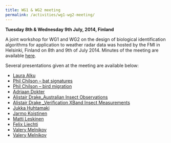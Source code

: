 ```yaml
---
title: WG1 & WG2 meeting
permalink: /activities/wg1-wg2-meeting/
---
```


**Tuesday 8th & Wednesday 9th July, 2014, Finland**

A joint workshop for WG1 and WG2 on the design of biological identification algorithms for application to weather radar data was hosted by the FMI in Helsinki, Finland on 8th and 9th of July 2014. Minutes of the meeting are available [here](/assets/ENRAM-WG12-Workshop-minutes_Helsinki-July-2014.pdf).

Several presentations given at the meeting are available below:

- [Laura Alku](/assets/documents/Alku_HydroClassTM.pdf)
- [Phil Chilson – bat signatures](/assets/documents/Chilson_BatSignatures_compressed.pdf)
- [Phil Chilson – bird migration](/assets/documents/Chilson_BirdMigrationAlgorithms_compressed.pdf)
- [Adriaan Dokter](/assets/documents/Dokter_etal_QuantifyingBirdInsectMovements_compressed.pdf)
- [Alistair Drake_Australian Insect Observations](/assets/documents/DrakeRennie_AustralianInsectObservations.pdf)
- [Alistair Drake _Verification XBand Insect Measurements](/assets/documents/DrakeReynolds_VerificationXBandInsectMeasurements.pdf)
- [Jukka Huhtamaki](/assets/documents/Huhtamaki_BirdMigrationInTriplePRT_compressed.pdf)
- [Jarmo Koistinen](/assets/documents/Koistinen_etal_NewClassificationMethodOPT.pdf)
- [Matti Leskinen](/assets/documents/Leskinen_PolarimetricInsectMigrationMeasurements.pdf)
- [Felix Liechti](/assets/documents/Liechti_BirdRadarSignatures_compressed.pdf)
- [Valery Melnikov](/assets/documents/Melnikov_etal_DualPolInsectParameters_compressed.pdf)
- [Valery Melnikov](/assets/documents/Melnikov_etal_NewIdentificationToolDDV.pdf)
